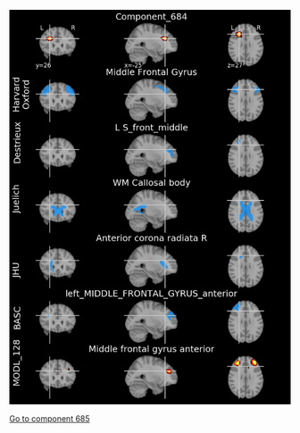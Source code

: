 


![684](preliminary/684.jpg "Component 684")

[Go to component 685](https://parietal-inria.github.io/MODL_atlas/1024/685 "Component 685")